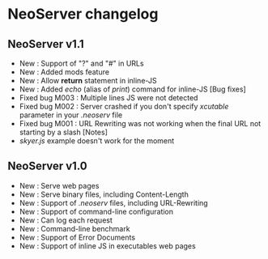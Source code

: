 # NeoServer changelog

## NeoServer v1.1
- New : Support of "?" and "#" in URLs
- New : Added mods feature
- New : Allow **return** statement in inline-JS
- New : Added *echo* (alias of *print*) command for inline-JS
[Bug fixes]
- Fixed bug M003 : Multiple lines JS were not detected
- Fixed bug M002 : Server crashed if you don't specify *xcutable* parameter in your *.neoserv* file
- Fixed bug M001 : URL Rewriting was not working when the final URL not starting by a slash
[Notes]
- *skyer.js* example doesn't work for the moment

## NeoServer v1.0
- New : Serve web pages
- New : Serve binary files, including Content-Length
- New : Support of *.neoserv* files, including URL-Rewriting
- New : Support of command-line configuration
- New : Can log each request
- New : Command-line benchmark
- New : Support of Error Documents
- New : Support of inline JS in executables web pages
